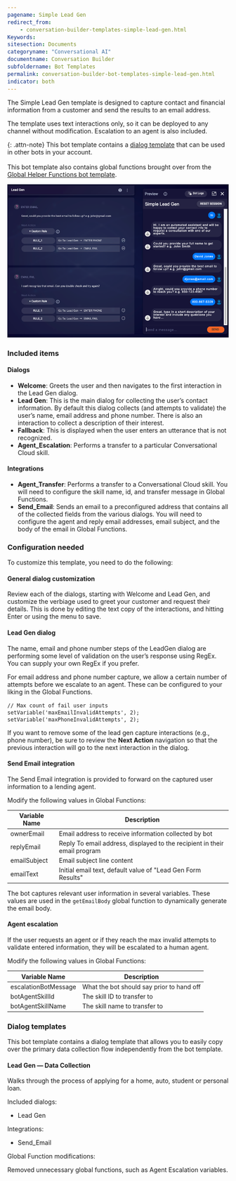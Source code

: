 ```yaml
---
pagename: Simple Lead Gen
redirect_from:
    - conversation-builder-templates-simple-lead-gen.html
Keywords:
sitesection: Documents
categoryname: "Conversational AI"
documentname: Conversation Builder
subfoldername: Bot Templates
permalink: conversation-builder-bot-templates-simple-lead-gen.html
indicator: both
---
```


The Simple Lead Gen template is designed to capture contact and financial information from a customer and send the results to an email address.

The template uses text interactions only, so it can be deployed to any channel without modification. Escalation to an agent is also included.

{: .attn-note}
This bot template contains a [dialog template](conversation-builder-dialog-templates.html) that can be used in other bots in your account.<br><br>This bot template also contains global functions brought over from the [Global Helper Functions bot template](conversation-builder-bot-templates-global-helper-functions.html).

<img class="fancyimage" style="width:800px" src="img/ConvoBuilder/templates_simple_leadgen_de.png" alt="The Lead Gen dialog in a bot created from the Simple Lead Gen bot template">

### Included items

#### Dialogs
* **Welcome**: Greets the user and then navigates to the first interaction in the Lead Gen dialog.
* **Lead Gen**: This is the main dialog for collecting the user’s contact information. By default this dialog collects (and attempts to validate) the user’s name, email address and phone number. There is also an interaction to collect a description of their interest.
* **Fallback**: This is displayed when the user enters an utterance that is not recognized.
* **Agent_Escalation**: Performs a transfer to a particular Conversational Cloud skill.

#### Integrations
* **Agent_Transfer**: Performs a transfer to a Conversational Cloud skill. You will need to configure the skill name, id, and transfer message in Global Functions.
* **Send_Email**: Sends an email to a preconfigured address that contains all of the collected fields from the various dialogs. You will need to configure the agent and reply email addresses, email subject, and the body of the email in Global Functions.

### Configuration needed
To customize this template, you need to do the following:

#### General dialog customization
Review each of the dialogs, starting with Welcome and Lead Gen, and customize the verbiage used to greet your customer and request their details. This is done by editing the text copy of the interactions, and hitting Enter or using the menu to save.

#### Lead Gen dialog
The name, email and phone number steps of the LeadGen dialog are performing some level of validation on the user’s response using RegEx. You can supply your own RegEx if you prefer.

For email address and phone number capture, we allow a certain number of attempts before we escalate to an agent. These can be configured to your liking in the Global Functions.

```
// Max count of fail user inputs 
setVariable('maxEmailInvalidAttempts', 2);
setVariable('maxPhoneInvalidAttempts', 2);
```

If you want to remove some of the lead gen capture interactions (e.g., phone number), be sure to review the **Next Action** navigation so that the previous interaction will go to the next interaction in the dialog.

#### Send Email integration
The Send Email integration is provided to forward on the captured user information to a lending agent.

Modify the following values in Global Functions:

| Variable Name | Description |
| --- | --- |
| ownerEmail | Email address to receive information collected by bot |
| replyEmail | Reply To email address, displayed to the recipient in their email program |
| emailSubject | Email subject line content |
| emailText | Initial email text, default value of "Lead Gen Form Results" |

The bot captures relevant user information in several variables. These values are used in the `getEmailBody` global function to dynamically generate the email body.

#### Agent escalation
If the user requests an agent or if they reach the max invalid attempts to validate entered information, they will be escalated to a human agent.

Modify the following values in Global Functions:

| Variable Name | Description |
| --- | --- |
| escalationBotMessage | What the bot should say prior to hand off |
| botAgentSkillId | The skill ID to transfer to |
| botAgentSkillName | The skill name to transfer to |

### Dialog templates
This bot template contains a dialog template that allows you to easily copy over the primary data collection flow independently from the bot template.

#### Lead Gen — Data Collection
Walks through the process of applying for a home, auto, student or personal loan.

Included dialogs:
* Lead Gen

Integrations:
* Send_Email

Global Function modifications:

Removed unnecessary global functions, such as Agent Escalation variables.
